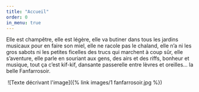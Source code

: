 ```yaml
---
title: "Accueil"
order: 0
in_menu: true
---
```

Elle est champêtre, elle est légère, elle va butiner dans tous les jardins musicaux pour en faire son miel, elle ne racole  pas le chaland, elle n’a ni les gros sabots ni les petites ficelles des trucs qui marchent à coup sûr, elle s’aventure, elle  parle en souriant aux gens, des airs et des riffs, bonheur et musique, tout ça c’est kif-kif, dansante passerelle entre lèvres et oreilles… la belle Fanfarrosoir.




​ ![Texte décrivant l'image]({% link images/1 fanfarrosoir.jpg %}) 